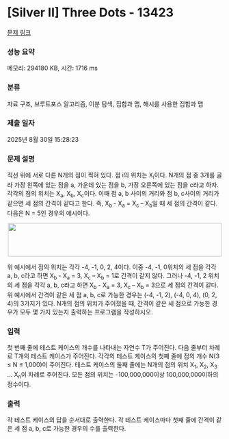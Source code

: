 # [Silver II] Three Dots - 13423 

[문제 링크](https://www.acmicpc.net/problem/13423) 

### 성능 요약

메모리: 294180 KB, 시간: 1716 ms

### 분류

자료 구조, 브루트포스 알고리즘, 이분 탐색, 집합과 맵, 해시를 사용한 집합과 맵

### 제출 일자

2025년 8월 30일 15:28:23

### 문제 설명

<p>직선 위에 서로 다른 N개의 점이 찍혀 있다. 점 i의 위치는 X<sub>i</sub>이다. N개의 점 중 3개를 골라 가장 왼쪽에 있는 점을 a, 가운데 있는 점을 b, 가장 오른쪽에 있는 점을 c라고 하자. 각각의 점의 위치는 X<sub>a</sub>, X<sub>b</sub>, X<sub>c</sub>이다. 이때 점 a, b 사이의 거리와 점 b, c사이의 거리가 같으면 세 점의 간격이 같다고 한다. 즉, X<sub>b </sub>- X<sub>a</sub> = X<sub>c </sub>– X<sub>b</sub>일 때 세 점의 간격이 같다. 다음은 N = 5인 경우의 예시이다.</p>

<p style="text-align: center;"><img alt="" src="https://onlinejudgeimages.s3-ap-northeast-1.amazonaws.com/problem/13423/1.png" style="height:78px; width:500px"></p>

<p>위 예시에서 점의 위치는 각각 -4, -1, 0, 2, 4이다. 이중 -4, -1, 0위치의 세 점을 각각 a, b, c라고 하면 X<sub>b </sub>- X<sub>a</sub> = 3, X<sub>c </sub>– X<sub>b</sub> = 1로 간격이 같지 않다. 그러나 -4, -1, 2 위치의 세 점을 각각 a, b, c라고 하면 X<sub>b </sub>- X<sub>a</sub> = 3, X<sub>c </sub>– X<sub>b</sub> = 3으로 세 점의 간격이 같다. 위 예시에서 간격이 같은 세 점 a, b, c로 가능한 경우는 (-4, -1, 2), (-4, 0, 4), (0, 2, 4)의 3가지가 있다. N개의 점의 위치가 주어졌을 때, 간격이 같은 세 점으로 가능한 경우가 모두 몇 가지 있는지 출력하는 프로그램을 작성하시오.</p>

### 입력 

 <p>첫 번째 줄에 테스트 케이스의 개수를 나타내는 자연수 T가 주어진다. 다음 줄부터 차례로 T개의 테스트 케이스가 주어진다. 각각의 테스트 케이스의 첫째 줄에 점의 개수 N(3 ≤ N ≤ 1,000)이 주어진다. 테스트 케이스의 둘째 줄에는 N개의 점의 위치 X<sub>1</sub>, X<sub>2</sub>, X<sub>3</sub> … X<sub>n</sub>이 차례로 주어진다. 모든 점의 위치는 -100,000,000이상 100,000,000이하의 정수이다.</p>

### 출력 

 <p>각 테스트 케이스의 답을 순서대로 출력한다. 각 테스트 케이스마다 첫째 줄에 간격이 같은 세 점 a, b, c로 가능한 경우의 수를 출력한다.</p>

